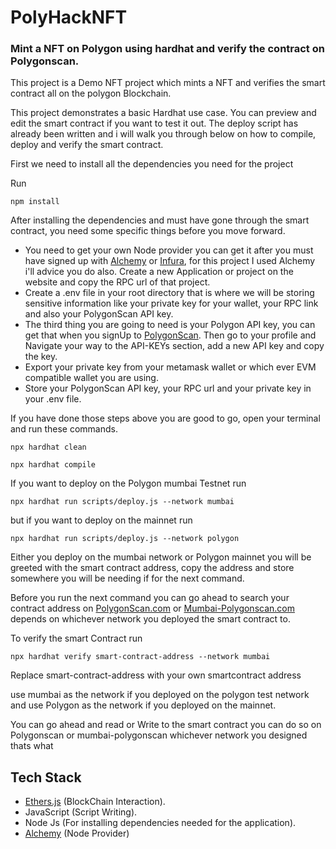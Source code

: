 # PolyHackNFT

### Mint a NFT on Polygon using hardhat and verify the contract on Polygonscan.

This project is a Demo NFT project which mints a NFT and verifies the smart contract all on the polygon Blockchain.

This project demonstrates a basic Hardhat use case. You can preview and edit the smart contract if you want to test it out. The deploy script has already been written and i will walk you through below on how to compile, deploy and verify the smart contract.

First we need to install all the dependencies you need for the project

Run

```
npm install
```

After installing the dependencies and must have gone through the smart contract, you need some specific things before you move forward.

-   You need to get your own Node provider you can get it after you must have signed up with [Alchemy](https://www.alchemy.com/) or [Infura](https://infura.io/), for this project I used Alchemy i'll advice you do also. Create a new Application or project on the website and copy the RPC url of that project.
-   Create a .env file in your root directory that is where we will be storing sensitive information like your private key for your wallet, your RPC link and also your PolygonScan API key.
-   The third thing you are going to need is your Polygon API key, you can get that when you signUp to [PolygonScan](https://polygonscan.com/). Then go to your profile and Navigate your way to the API-KEYs section, add a new API key and copy the key.
-   Export your private key from your metamask wallet or which ever EVM compatible wallet you are using.
-   Store your PolygonScan API key, your RPC url and your private key in your .env file.

If you have done those steps above you are good to go, open your terminal and run these commands.

```
npx hardhat clean
```

```
npx hardhat compile
```

If you want to deploy on the Polygon mumbai Testnet run

```
npx hardhat run scripts/deploy.js --network mumbai
```

but if you want to deploy on the mainnet run

```
npx hardhat run scripts/deploy.js --network polygon
```

Either you deploy on the mumbai network or Polygon mainnet you will be greeted with the smart contract address, copy the address and store somewhere you will be needing if for the next command.

Before you run the next command you can go ahead to search your contract address on [PolygonScan.com](https://polygonscan.com/) or [Mumbai-Polygonscan.com](https://mumbai.polygonscan.com/) depends on whichever network you deployed the smart contract to.

To verify the smart Contract run

```
npx hardhat verify smart-contract-address --network mumbai
```

Replace smart-contract-address with your own smartcontract address

use mumbai as the network if you deployed on the polygon test network and use Polygon as the network if you deployed on the mainnet.

You can go ahead and read or Write to the smart contract you can do so on Polygonscan or mumbai-polygonscan whichever network you designed thats what

## Tech Stack

-   [Ethers.js](https://docs.ethers.io/v5/) (BlockChain Interaction).
-   JavaScript (Script Writing).
-   Node Js (For installing dependencies needed for the application).
-   [Alchemy](https://www.alchemy.com/) (Node Provider)
